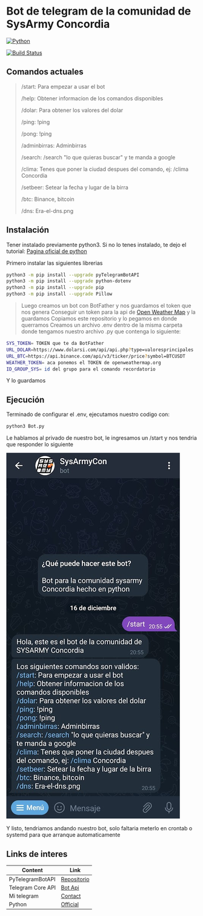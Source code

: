 # Bot de telegram de la comunidad de SysArmy Concordia

[![Python](https://www.python.org/static/community_logos/python-powered-w-200x80.png)](https://www.python.org)

[![Build Status](https://travis-ci.org/joemccann/dillinger.svg?branch=master)](https://travis-ci.org/joemccann/dillinger)

## Comandos actuales
>/start: Para empezar a usar el bot
>
>/help: Obtener informacion de los comandos disponibles
>
>/dolar: Para obtener los valores del dolar
>
>/ping: !ping
>
>/pong: !ping
>
>/adminbirras: Adminbirras
>
>/search: /search "lo que quieras buscar" y te manda a google
>
>/clima: Tenes que poner la ciudad despues del comando, ej: /clima Concordia
>
>/setbeer: Setear la fecha y lugar de la birra
>
>/btc: Binance, bitcoin
>
>/dns: Era-el-dns.png

## Instalación
Tener instalado previamente python3. Si no lo tenes instalado, te dejo el tutorial:
[Pagina oficial de python][pydownload]

Primero instalar las siguientes librerias
```sh
python3 -m pip install --upgrade pyTelegramBotAPI
python3 -m pip install --upgrade python-dotenv
python3 -m pip install --upgrade pip
python3 -m pip install --upgrade Pillow

```

>Luego creamos un bot con BotFather y nos guardamos el token que nos genera
>Conseguir un token para la api de [Open Weather Map][weather] y la guardamos
>Copiamos este repositorio y lo pegamos en donde querramos
>Creamos un archivo .env dentro de la misma carpeta donde tengamos nuestro archivo .py que contenga lo siguiente:

```sh
SYS_TOKEN= TOKEN que te da BotFather
URL_DOLAR=https://www.dolarsi.com/api/api.php?type=valoresprincipales
URL_BTC=https://api.binance.com/api/v3/ticker/price?symbol=BTCUSDT
WEATHER_TOKEN= aca ponemos el TOKEN de openweathermap.org
ID_GROUP_SYS= id del grupo para el comando recordatorio
```
Y lo guardamos

## Ejecución

Terminado de configurar el .env, ejecutamos nuestro codigo con:
```sh
python3 Bot.py
```
Le hablamos al privado de nuestro bot, le ingresamos un /start y nos tendria que responder lo siguiente

![Telegram chat](https://raw.githubusercontent.com/juanchixd/Bot-sysarmycon/main/1.jpg)

Y listo, tendriamos andando nuestro bot, solo faltaria meterlo en crontab o systemd para que arranque automaticamente

## Links de interes


| Content | Link |
| ------ | ------ |
| PyTelegramBotAPI | [Repositorio][pyapi] |
| Telegram Core API | [Bot Api][telegram] |
| Mi telegram | [Contact][contactTG] |
| Python | [Official][py] |


[//]: # 
   [weather]: <https://openweathermap.org/>
   [pydownload]: <https://www.python.org/downloads/>
   [py]: <https://www.python.org/>
   [pyapi]: <https://github.com/eternnoir/pyTelegramBotAPI>
   [telegram]: <https://core.telegram.org/bots/api>
   [contactTG]: <https://t.me/Juanbgon>

